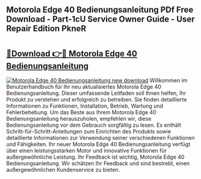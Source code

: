 ## Motorola Edge 40 Bedienungsanleitung PDf Free Download - Part-1cU Service Owner Guide - User Repair Edition PkneR

# <h2><a href="http://df2abq0.blite.top/?on=Motorola+Edge+40+Bedienungsanleitung">🔗Download 👉🔴 Motorola Edge 40 Bedienungsanleitung</a></h2>

[![Motorola Edge 40 Bedienungsanleitung new download](https://i.imgur.com/lujVjoI.png)](http://df2abq0.blite.top/?on=Motorola+Edge+40+Bedienungsanleitung)
Willkommen im Benutzerhandbuch für Ihr neu aktualisiertes Motorola Edge 40 Bedienungsanleitung. Dieser umfassende Leitfaden soll Ihnen helfen, Ihr Produkt zu verstehen und erfolgreich zu betreiben. Sie finden detaillierte Informationen zu Funktionen, Installation, Betrieb, Wartung und Fehlerbehebung. Um das Beste aus Ihrem Motorola Edge 40 Bedienungsanleitung herauszuholen, empfehlen wir, diese Bedienungsanleitung vor dem Gebrauch sorgfältig zu lesen. Es enthält Schritt-für-Schritt-Anleitungen zum Einrichten des Produkts sowie detaillierte Informationen zur Verwendung seiner verschiedenen Funktionen und Fähigkeiten. Ihr neuer Motorola Edge 40 Bedienungsanleitung verfügt über einen leistungsstarken Motor und innovative Funktionen für außergewöhnliche Leistung. Ihr Feedback ist wichtig, Motorola Edge 40 Bedienungsanleitung. Wir schätzen Ihr Feedback und sind bestrebt, einen außergewöhnlichen Kundenservice zu bieten.
